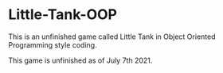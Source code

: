 # Little-Tank-OOP
This is an unfinished game called Little Tank in Object Oriented Programming style coding.

This game is unfinished as of July 7th 2021.
